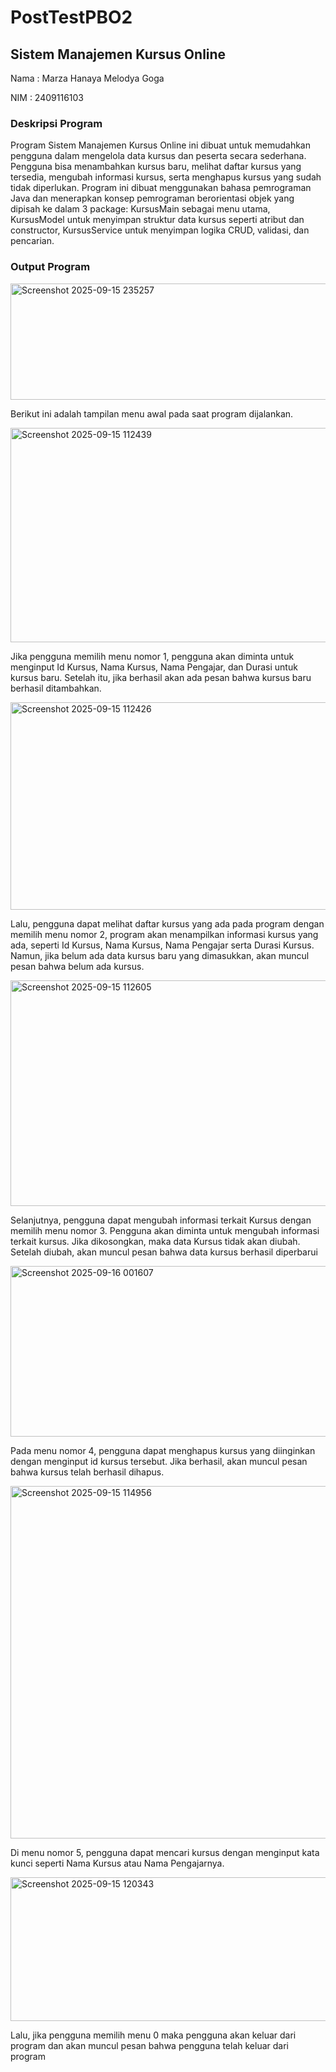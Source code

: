 # PostTestPBO2

## Sistem Manajemen Kursus Online

Nama : Marza Hanaya Melodya Goga

NIM : 2409116103

### Deskripsi Program
Program Sistem Manajemen Kursus Online ini dibuat untuk memudahkan pengguna dalam mengelola data kursus dan peserta secara sederhana. Pengguna bisa menambahkan kursus baru, melihat daftar kursus yang tersedia, mengubah informasi kursus, serta menghapus kursus yang sudah tidak diperlukan. Program ini dibuat menggunakan bahasa pemrograman Java dan menerapkan konsep pemrograman berorientasi objek yang dipisah ke dalam 3 package: KursusMain sebagai menu utama, KursusModel untuk menyimpan struktur data kursus seperti atribut dan constructor, KursusService untuk menyimpan logika CRUD, validasi, dan pencarian.

### Output Program
<img width="546" height="186" alt="Screenshot 2025-09-15 235257" src="https://github.com/user-attachments/assets/979feee1-13b2-4e75-93dc-47cc44bfc585" />

Berikut ini adalah tampilan menu awal pada saat program dijalankan.

<img width="585" height="343" alt="Screenshot 2025-09-15 112439" src="https://github.com/user-attachments/assets/f2d0eccb-95b5-42cc-8a84-43ea5d3ee126" />

Jika pengguna memilih menu nomor 1, pengguna akan diminta untuk menginput Id Kursus, Nama Kursus, Nama Pengajar, dan Durasi untuk kursus baru. Setelah itu, jika berhasil akan ada pesan bahwa kursus baru berhasil ditambahkan.

<img width="858" height="332" alt="Screenshot 2025-09-15 112426" src="https://github.com/user-attachments/assets/c41d3d1a-292e-4159-8349-adefc877330d" />

Lalu, pengguna dapat melihat daftar kursus yang ada pada program dengan memilih menu nomor 2, program akan menampilkan informasi kursus yang ada, seperti Id Kursus, Nama Kursus, Nama Pengajar serta Durasi Kursus. Namun, jika belum ada data kursus baru yang dimasukkan, akan muncul pesan bahwa belum ada kursus.

<img width="759" height="361" alt="Screenshot 2025-09-15 112605" src="https://github.com/user-attachments/assets/d4613e6f-fa49-4a68-96eb-c5ed8ab4d873" />

Selanjutnya, pengguna dapat mengubah informasi terkait Kursus dengan memilih menu nomor 3. Pengguna akan diminta untuk mengubah informasi terkait kursus. Jika dikosongkan, maka data Kursus tidak akan diubah. Setelah diubah, akan muncul pesan bahwa data kursus berhasil diperbarui

<img width="697" height="273" alt="Screenshot 2025-09-16 001607" src="https://github.com/user-attachments/assets/4774edce-d806-44d2-ad49-29222bfb458f" />

Pada menu nomor 4, pengguna dapat menghapus kursus yang diinginkan dengan menginput id kursus tersebut. Jika berhasil, akan muncul pesan bahwa kursus telah berhasil dihapus.

<img width="1106" height="564" alt="Screenshot 2025-09-15 114956" src="https://github.com/user-attachments/assets/439c5274-90d9-4707-b7ea-fed96273ef49" />

Di menu nomor 5, pengguna dapat mencari kursus dengan menginput kata kunci seperti Nama Kursus atau Nama Pengajarnya.

<img width="713" height="230" alt="Screenshot 2025-09-15 120343" src="https://github.com/user-attachments/assets/ddf44a54-5fea-4c63-989d-e03bb7546748" />

Lalu, jika pengguna memilih menu 0 maka pengguna akan keluar dari program dan akan muncul pesan bahwa pengguna telah keluar dari program
